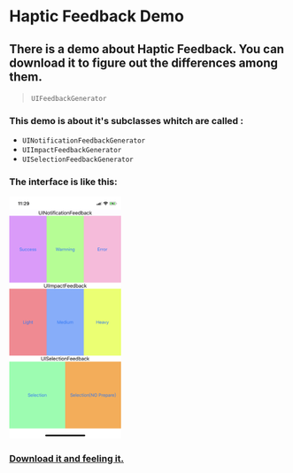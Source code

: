 # Haptic Feedback Demo

## There is a demo about Haptic Feedback. You can download it to figure out the differences among them.

> ```UIFeedbackGenerator```
  
### This demo is about it's subclasses whitch are called :
-  ```UINotificationFeedbackGenerator```
- ```UIImpactFeedbackGenerator``` 
- ```UISelectionFeedbackGenerator```

### The interface is like this:

 <img src="https://github.com/Deeer/UIFeedbackGeneratorDemo/blob/master/IMG_0547.PNG"  width="40%" height="30%">

### [Download it and feeling it.](https://github.com/Deeer/UIFeedbackGeneratorDemo)





